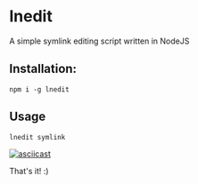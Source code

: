 # lnedit
A simple symlink editing script written in NodeJS

## Installation:

`npm i -g lnedit`

## Usage

`lnedit symlink`

[![asciicast](https://asciinema.org/a/JYzHOA4lFvLX4WiyADqugLpWN.svg)](https://asciinema.org/a/JYzHOA4lFvLX4WiyADqugLpWN)

That's it! :)
